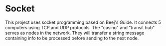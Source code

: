 Socket
======
   This project uses socket programming based on Beej's Guide.
   It connects 5 computers using TCP and UDP protocols. The "casino" and "transit hub" serves as nodes in the network. They will transfer a string message containing info to be processed before sending to the next node.
